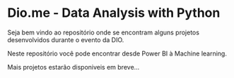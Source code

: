 # Dio.me - Data Analysis with Python

Seja bem vindo ao repositório onde se encontram alguns projetos desenvolvidos durante o evento da DIO.

Neste repositório você pode encontrar desde Power BI à Machine learning.

Mais projetos estarão disponiveis em breve...
